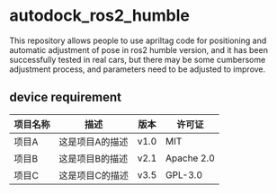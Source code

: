 # autodock_ros2_humble
This repository allows people to use apriltag code for positioning and automatic adjustment of pose in ros2 humble version, and it has been successfully tested in real cars, but there may be some cumbersome adjustment process, and parameters need to be adjusted to improve.
## device requirement
| 项目名称 | 描述               | 版本   | 许可证     |
|----------|--------------------|--------|------------|
| 项目A   | 这是项目A的描述    | v1.0   | MIT        |
| 项目B   | 这是项目B的描述    | v2.1   | Apache 2.0 |
| 项目C   | 这是项目C的描述    | v3.5   | GPL-3.0    |

